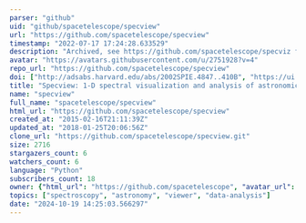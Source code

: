 ```yaml
---
parser: "github"
uid: "github/spacetelescope/specview"
url: "https://github.com/spacetelescope/specview"
timestamp: "2022-07-17 17:24:28.633529"
description: "Archived, see https://github.com/spacetelescope/specviz for future development. Spectrum visualization, manipulation,  and fitting"
avatar: "https://avatars.githubusercontent.com/u/2751928?v=4"
repo_url: "https://github.com/spacetelescope/specview"
doi: ["http://adsabs.harvard.edu/abs/2002SPIE.4847..410B", "https://ui.adsabs.harvard.edu/abs/2012ascl.soft10016S/abstract"]
title: "Specview: 1-D spectral visualization and analysis of astronomical spectrograms"
name: "specview"
full_name: "spacetelescope/specview"
html_url: "https://github.com/spacetelescope/specview"
created_at: "2015-02-16T21:11:39Z"
updated_at: "2018-01-25T20:06:56Z"
clone_url: "https://github.com/spacetelescope/specview.git"
size: 2716
stargazers_count: 6
watchers_count: 6
language: "Python"
subscribers_count: 18
owner: {"html_url": "https://github.com/spacetelescope", "avatar_url": "https://avatars.githubusercontent.com/u/2751928?v=4", "login": "spacetelescope", "type": "Organization"}
topics: ["spectroscopy", "astronomy", "viewer", "data-analysis"]
date: "2024-10-19 14:25:03.566297"
---
```

